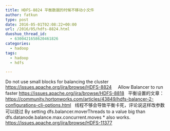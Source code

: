```yaml
---
title: HDFS-8824 平衡数据的时候不移动小文件
author: fatkun
type: post
date: 2016-05-01T02:08:22+00:00
url: /2016/05/hdfs-8824.html
duoshuo_thread_id:
  - 6300421658620461826
categories:
  - hadoop
tags:
  - hadoop
  - hdfs

---
```

Do not use small blocks for balancing the cluster
https://issues.apache.org/jira/browse/HDFS-8824
&nbsp;
&nbsp;
Allow Balancer to run faster
https://issues.apache.org/jira/browse/HDFS-8818
&nbsp;
平衡设置的文章：https://community.hortonworks.com/articles/43849/hdfs-balancer-2-configurations-cli-options.html
&nbsp;
线程不够会导致平衡卡死，评论说这样改参数可以绕过
By setting dfs.balancer.moverThreads to a value big than dfs.datanode.balance.max.concurrent.moves * <numberOfDatanodes> also works.
https://issues.apache.org/jira/browse/HDFS-11377